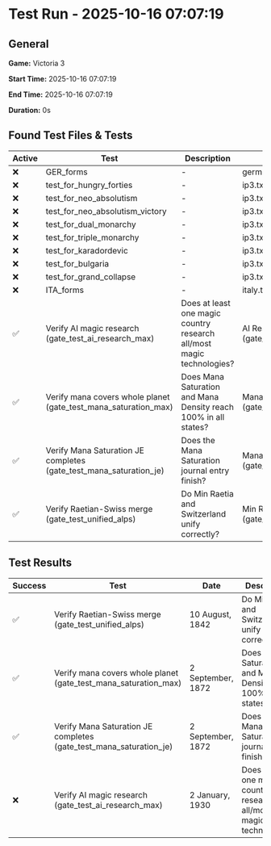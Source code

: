 # Test Run - 2025-10-16 07:07:19

## General

**Game:** Victoria 3

**Start Time:** 2025-10-16 07:07:19

**End Time:** 2025-10-16 07:07:19

**Duration:** 0s

## Found Test Files & Tests

| Active | Test | Description | File |
|---|---|---|---|
| ❌ | GER_forms |  -  | germany.txt |
| ❌ | test_for_hungry_forties |  -  | ip3.txt |
| ❌ | test_for_neo_absolutism |  -  | ip3.txt |
| ❌ | test_for_neo_absolutism_victory |  -  | ip3.txt |
| ❌ | test_for_dual_monarchy |  -  | ip3.txt |
| ❌ | test_for_triple_monarchy |  -  | ip3.txt |
| ❌ | test_for_karadordevic |  -  | ip3.txt |
| ❌ | test_for_bulgaria |  -  | ip3.txt |
| ❌ | test_for_grand_collapse |  -  | ip3.txt |
| ❌ | ITA_forms |  -  | italy.txt |
| ✅ | Verify AI magic research (gate_test_ai_research_max) | Does at least one magic country research all/most magic technologies? | AI Research (gate_test_ai_research.txt) |
| ✅ | Verify mana covers whole planet (gate_test_mana_saturation_max) | Does Mana Saturation and Mana Density reach 100% in all states? | Mana Density (gate_test_mana_saturation.txt) |
| ✅ | Verify Mana Saturation JE completes (gate_test_mana_saturation_je) | Does the Mana Saturation journal entry finish? | Mana Density (gate_test_mana_saturation.txt) |
| ✅ | Verify Raetian-Swiss merge (gate_test_unified_alps) | Do Min Raetia and Switzerland unify correctly? | Min Raetia (gate_test_min_reatia.txt) |

## Test Results

| Success | Test | Date | Description | File |
|---|---|---|---|---|
| ✅ | Verify Raetian-Swiss merge (gate_test_unified_alps) | 10 August, 1842 | Do Min Raetia and Switzerland unify correctly? | Min Raetia (gate_test_min_reatia.txt) |
| ✅ | Verify mana covers whole planet (gate_test_mana_saturation_max) | 2 September, 1872 | Does Mana Saturation and Mana Density reach 100% in all states? | Mana Density (gate_test_mana_saturation.txt) |
| ✅ | Verify Mana Saturation JE completes (gate_test_mana_saturation_je) | 2 September, 1872 | Does the Mana Saturation journal entry finish? | Mana Density (gate_test_mana_saturation.txt) |
| ❌ | Verify AI magic research (gate_test_ai_research_max) | 2 January, 1930 | Does at least one magic country research all/most magic technologies? | AI Research (gate_test_ai_research.txt) |
